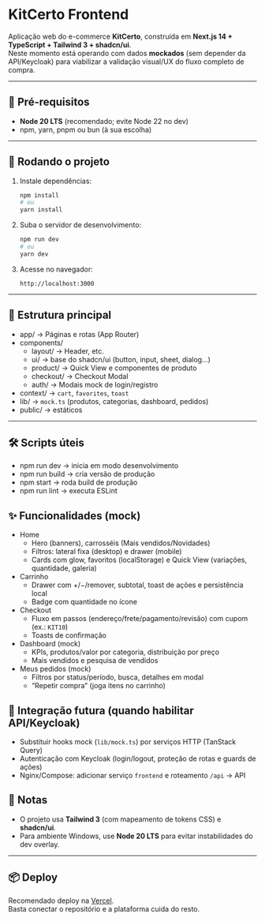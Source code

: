 # KitCerto Frontend

Aplicação web do e-commerce **KitCerto**, construída em **Next.js 14 + TypeScript + Tailwind 3 + shadcn/ui**.  
Neste momento está operando com dados **mockados** (sem depender da API/Keycloak) para viabilizar a validação visual/UX do fluxo completo de compra.

---

## 🔧 Pré-requisitos

- **Node 20 LTS** (recomendado; evite Node 22 no dev)
- npm, yarn, pnpm ou bun (à sua escolha)

---

## 🚀 Rodando o projeto

1. Instale dependências:
   ```bash
   npm install
   # ou
   yarn install
   ```

2. Suba o servidor de desenvolvimento:
   ```bash
   npm run dev
   # ou
   yarn dev
   ```

3. Acesse no navegador:
   ```
   http://localhost:3000
   ```

---

## 📂 Estrutura principal

- app/ → Páginas e rotas (App Router)
- components/
  - layout/ → Header, etc.
  - ui/ → base do shadcn/ui (button, input, sheet, dialog…)
  - product/ → Quick View e componentes de produto
  - checkout/ → Checkout Modal
  - auth/ → Modais mock de login/registro
- context/ → `cart`, `favorites`, `toast`
- lib/ → `mock.ts` (produtos, categorias, dashboard, pedidos)
- public/ → estáticos

---

## 🛠️ Scripts úteis

- npm run dev → inicia em modo desenvolvimento
- npm run build → cria versão de produção
- npm start → roda build de produção
- npm run lint → executa ESLint

## ✨ Funcionalidades (mock)

- Home
  - Hero (banners), carrosséis (Mais vendidos/Novidades)
  - Filtros: lateral fixa (desktop) e drawer (mobile)
  - Cards com glow, favoritos (localStorage) e Quick View (variações, quantidade, galeria)
- Carrinho
  - Drawer com +/−/remover, subtotal, toast de ações e persistência local
  - Badge com quantidade no ícone
- Checkout
  - Fluxo em passos (endereço/frete/pagamento/revisão) com cupom (ex.: `KIT10`)
  - Toasts de confirmação
- Dashboard (mock)
  - KPIs, produtos/valor por categoria, distribuição por preço
  - Mais vendidos e pesquisa de vendidos
- Meus pedidos (mock)
  - Filtros por status/período, busca, detalhes em modal
  - “Repetir compra” (joga itens no carrinho)

## 🔌 Integração futura (quando habilitar API/Keycloak)

- Substituir hooks mock (`lib/mock.ts`) por serviços HTTP (TanStack Query)
- Autenticação com Keycloak (login/logout, proteção de rotas e guards de ações)
- Nginx/Compose: adicionar serviço `frontend` e roteamento `/api` → API

## 📝 Notas

- O projeto usa **Tailwind 3** (com mapeamento de tokens CSS) e **shadcn/ui**.
- Para ambiente Windows, use **Node 20 LTS** para evitar instabilidades do dev overlay.

---

## 📦 Deploy

Recomendado deploy na [Vercel](https://vercel.com/).  
Basta conectar o repositório e a plataforma cuida do resto.
